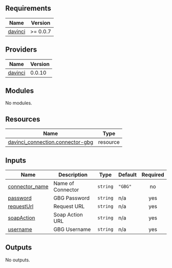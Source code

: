 <!-- BEGIN_TF_DOCS -->
## Requirements

| Name | Version |
|------|---------|
| <a name="requirement_davinci"></a> [davinci](#requirement\_davinci) | >= 0.0.7 |

## Providers

| Name | Version |
|------|---------|
| <a name="provider_davinci"></a> [davinci](#provider\_davinci) | 0.0.10 |

## Modules

No modules.

## Resources

| Name | Type |
|------|------|
| [davinci_connection.connector-gbg](https://registry.terraform.io/providers/samir-gandhi/davinci/latest/docs/resources/connection) | resource |

## Inputs

| Name | Description | Type | Default | Required |
|------|-------------|------|---------|:--------:|
| <a name="input_connector_name"></a> [connector\_name](#input\_connector\_name) | Name of Connector | `string` | `"GBG"` | no |
| <a name="input_password"></a> [password](#input\_password) | GBG Password | `string` | n/a | yes |
| <a name="input_requestUrl"></a> [requestUrl](#input\_requestUrl) | Request URL | `string` | n/a | yes |
| <a name="input_soapAction"></a> [soapAction](#input\_soapAction) | Soap Action URL | `string` | n/a | yes |
| <a name="input_username"></a> [username](#input\_username) | GBG Username | `string` | n/a | yes |

## Outputs

No outputs.
<!-- END_TF_DOCS -->